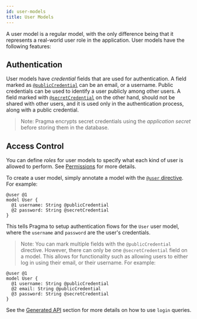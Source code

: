 ```yaml
---
id: user-models
title: User Models
---
```


A user model is a regular model, with the only difference being that it represents a real-world user role in the application. User models have the following features:

## Authentication

User models have *credential* fields that are used for authentication. A field marked as [`@publicCredential`](./directives.md#publiccredential) can be an email, or a username. Public credentials can be used to identify a user publicly among other users. A field marked with [`@secretCredential`](./directives.md#secretcredential) on the other hand, should not be shared with other users, and it is used only in the authentication process, along with a public credential.

> Note: Pragma encrypts secret credentials using the *application secret* before storing them in the database.

## Access Control

You can define *roles* for user models to specify what each kind of user is allowed to perform. See [Permissions](./permissions.md) for more details.

To create a user model, simply annotate a model with the [`@user` directive](./directives.md#user). For example:

```pragma
@user @1 
model User {
  @1 username: String @publicCredential
  @2 password: String @secretCredential
}
```

This tells Pragma to setup authentication flows for the `User` user model, where the `username` and `password` are the user's credentials.

> Note: You can mark multiple fields with the `@publicCredential` directive. However, there can only be one `@secretCredential` field on a model. This allows for functionality such as allowing users to either log in using their email, or their username. For example:

```pragma
@user @1
model User {
  @1 username: String @publicCredential
  @2 email: String @publicCredential
  @3 password: String @secretCredential
}
```

See the [Generated API](../api/index.mdx) section for more details on how to use `login` queries.